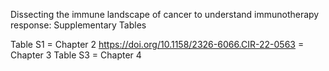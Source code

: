 Dissecting the immune landscape of cancer to understand immunotherapy response: Supplementary Tables

Table S1 = Chapter 2
https://doi.org/10.1158/2326-6066.CIR-22-0563 = Chapter 3
Table S3 = Chapter 4
